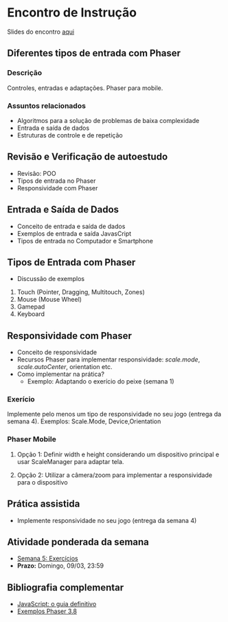 # Encontro de Instrução
Slides do encontro [aqui](https://drive.google.com/file/d/1cX6pxMpe5huBYReG9rIm5nXzjn0vaHUY/view?usp=drive_link)

## Diferentes tipos de entrada com Phaser

### Descrição
Controles, entradas e adaptações. Phaser para mobile.

### Assuntos relacionados
- Algoritmos para a solução de problemas de baixa complexidade
- Entrada e saída de dados
- Estruturas de controle e de repetição


## Revisão e Verificação de autoestudo
- Revisão: POO
- Tipos de entrada no Phaser
- Responsividade com Phaser

## Entrada e Saída de Dados
- Conceito de entrada e saída de dados
- Exemplos de entrada e saída JavasCript
- Tipos de entrada no Computador e Smartphone

## Tipos de Entrada com Phaser
- Discussão de exemplos
1. Touch (Pointer, Dragging, Multitouch, Zones)
2. Mouse (Mouse Wheel)
3. Gamepad
4. Keyboard


## Responsividade com Phaser
- Conceito de responsividade
- Recursos Phaser para implementar responsividade: _scale.mode_, _scale.autoCenter_, orientation etc.
- Como implementar na prática?
  - Exemplo: Adaptando o exerício do peixe (semana 1)

### Exerício
Implemente pelo menos um tipo de responsividade no seu jogo (entrega da semana 4). Exemplos: Scale.Mode, Device,Orientation

### Phaser Mobile
1. Opção 1: Definir width e  height considerando um dispositivo principal e usar ScaleManager para adaptar tela.

2. Opção 2: Utilizar a câmera/zoom para implementar a responsividade para o dispositivo


## Prática assistida
- Implemente responsividade no seu jogo (entrega da semana 4)

## Atividade ponderada da semana
- [Semana 5: Exercícios](https://github.com/InteliContent/M1/tree/main/Semana_05/Exercicios)
- **Prazo:** Domingo, 09/03, 23:59


## Bibliografia complementar
- [JavaScript: o guia definitivo](https://integrada.minhabiblioteca.com.br/#/books/9788565837484/)
- [Exemplos Phaser 3.8](https://labs.phaser.io/index.html)

